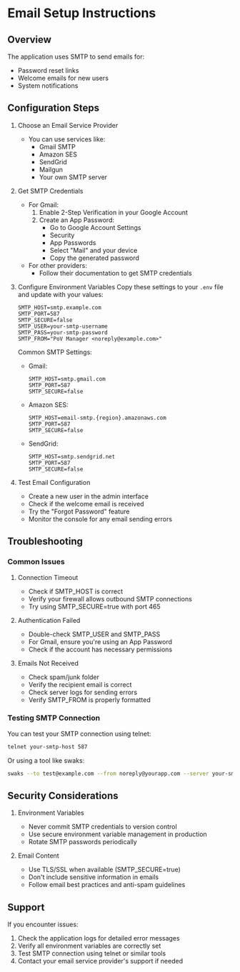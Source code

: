 # Email Setup Instructions

## Overview
The application uses SMTP to send emails for:
- Password reset links
- Welcome emails for new users
- System notifications

## Configuration Steps

1. Choose an Email Service Provider
   - You can use services like:
     - Gmail SMTP
     - Amazon SES
     - SendGrid
     - Mailgun
     - Your own SMTP server

2. Get SMTP Credentials
   - For Gmail:
     1. Enable 2-Step Verification in your Google Account
     2. Create an App Password:
        - Go to Google Account Settings
        - Security
        - App Passwords
        - Select "Mail" and your device
        - Copy the generated password
   - For other providers:
     - Follow their documentation to get SMTP credentials

3. Configure Environment Variables
   Copy these settings to your `.env` file and update with your values:
   ```
   SMTP_HOST=smtp.example.com
   SMTP_PORT=587
   SMTP_SECURE=false
   SMTP_USER=your-smtp-username
   SMTP_PASS=your-smtp-password
   SMTP_FROM="PoV Manager <noreply@example.com>"
   ```

   Common SMTP Settings:
   - Gmail:
     ```
     SMTP_HOST=smtp.gmail.com
     SMTP_PORT=587
     SMTP_SECURE=false
     ```
   - Amazon SES:
     ```
     SMTP_HOST=email-smtp.{region}.amazonaws.com
     SMTP_PORT=587
     SMTP_SECURE=false
     ```
   - SendGrid:
     ```
     SMTP_HOST=smtp.sendgrid.net
     SMTP_PORT=587
     SMTP_SECURE=false
     ```

4. Test Email Configuration
   - Create a new user in the admin interface
   - Check if the welcome email is received
   - Try the "Forgot Password" feature
   - Monitor the console for any email sending errors

## Troubleshooting

### Common Issues

1. Connection Timeout
   - Check if SMTP_HOST is correct
   - Verify your firewall allows outbound SMTP connections
   - Try using SMTP_SECURE=true with port 465

2. Authentication Failed
   - Double-check SMTP_USER and SMTP_PASS
   - For Gmail, ensure you're using an App Password
   - Check if the account has necessary permissions

3. Emails Not Received
   - Check spam/junk folder
   - Verify the recipient email is correct
   - Check server logs for sending errors
   - Verify SMTP_FROM is properly formatted

### Testing SMTP Connection

You can test your SMTP connection using telnet:
```bash
telnet your-smtp-host 587
```

Or using a tool like swaks:
```bash
swaks --to test@example.com --from noreply@yourapp.com --server your-smtp-host
```

## Security Considerations

1. Environment Variables
   - Never commit SMTP credentials to version control
   - Use secure environment variable management in production
   - Rotate SMTP passwords periodically

2. Email Content
   - Use TLS/SSL when available (SMTP_SECURE=true)
   - Don't include sensitive information in emails
   - Follow email best practices and anti-spam guidelines

## Support

If you encounter issues:
1. Check the application logs for detailed error messages
2. Verify all environment variables are correctly set
3. Test SMTP connection using telnet or similar tools
4. Contact your email service provider's support if needed
